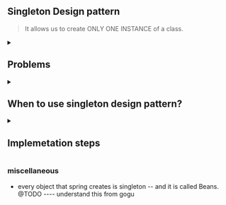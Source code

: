 ## Singleton Design pattern

> It allows us to create ONLY ONE INSTANCE of a class.

<details>
  <summary>
    <h2>Problems</h2>
  </summary>


  1. ``Logger``
     
     Logger writes the details to a file. Lets say we have three classes: Class A, Class B and Class C. If we create a new instance of Logger class in all
     the three classes, then for all of them it will write logs to three different files, i.e. one file for each class will be created. Which is not expected,
     as we would want to see the entire log in one place.

  2. ``DB Connection``

     Maintaining multiple DB connections unnecessarily is resource heavy.

     Establishing a connection involves network handshake, authentication, allocating server resources, etc. If every requests opens a new DB connection and closes
     it immediately, the system spends more time connecting than actually querying.

  3. ``Thread pool`` ---- @TODO need to get a better understanding from gogu

  4. ``Cache manager``

     Cache manager: it stores data in memory(key-value format, like a dictionary/map).

     If every component of an application created its own cache then: we would have multiple, inconsistent copies of data, as updates in one cahce would not be
     reflected on the other. Memory would skyrocket.

     ``Why use singleton cache?``

     All parts of the system talk to the same cache. Data consistency, and memory efficiency are maintained.

  5. ``Configuration manager``

     App wide settings like: DB connection strings, API keys, feature flags etc. should be consistent throught the app. A singleton config manager ensures every
     part of the app uses the same config without reloading or duplicating.

     
</details>


<details>
  <summary>
    <h2>
      When to use singleton design pattern?
    </h2>
  </summary>

1.  Shared Resources
2.  Single source of truth/Consistency
3.  Creating multiple instances is resource intensive.
  
</details>



<details>
  <summary>
    <h2> Implemetation steps</h2>
  </summary>

  - How can we create a class, s/t no other classes can create an instance of it/no objects can be created for it?

    We can mark its constructor as ``private``, because in order to create an object the constructor gets called.

    Now, we have successfully prevented the creation of object/instance of this class by ``Constructor hiding``.

    ```java

    public class Database{
      private Database(){
      }
    }
    
    ```

    The above code restricts the initialization of the Database class. Now, we need to create a ``Global access point`` to get the instance of the Database
    class. We can do this by creating a static method(i.e Static initializer) that returns the instance of the class. If instance does not exists, it should
    create an instance and then return it.
    
    ``Static Initializer``: a static method which creates an instance/object of a class. This is static method is also known as a ``Global access point``.

- ``Why to use a static method?``
      If this is a non-static method, then in order to call it, we would need an object of a class. However, we don't have the object of the class and our goal
      here is to create that/get the instance, using the static initializer itself.

- ❌

  ```java

  public class Database{
      private Database(){
      }
    
      public static Database getInstance(){
          return new Database();
      }
  }

  ```

   - According to the above implementation, how many instances of the class be created?
   It will create multiple instances, as each time the static initializer will be called, it'll create a new instance. So, this implementation violates the
  purpose of singleton.

- ✅ So how do we ensure only only instance is returned from the static initializer

``getInstance()``
    
- check if an object
  - if exists, then return it.
  - otherwise, create a new object
  
- save the object

- Now the question is, where to store this instance?
  
  We'll be storing the instance in a static attribute. Because:
  - ``Static belongs to the class, not the object``: in order to access a non-static attribute, we'll need the object of the class, but in singleton we want to
    create the object itself and make it globally available. If instance is stored in static field it is tied to the class itself(and not to any object).
  - ``Guarantees only one copy exists``: static variable exists only one per classholder, regardless of the number of time we access it. If it was non-static,
    then every call to the static initializer would create a new instance --- which violates the singleton rule                

## STEPS

1. Constructor hiding
2. Creating a Global access point(static initializer/static method which creates object of the class)
3. Static attribute (to store the instance of the class)
4. Logic: if instance ----> return it; otherwise create an instance and store it and then return.

</details>











### miscellaneous

- every object that spring creates is singleton -- and it is called Beans. @TODO ---- understand this from gogu
  
